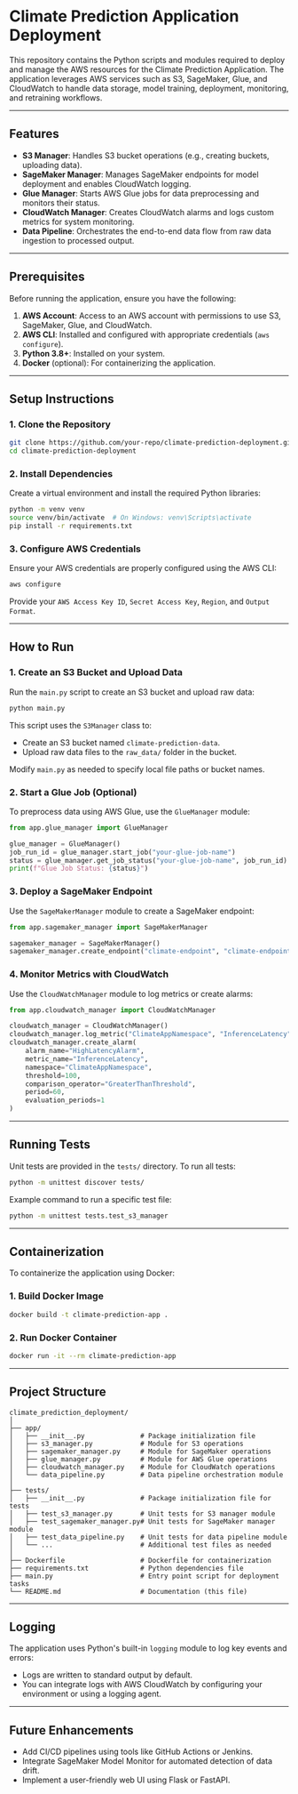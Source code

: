 # **Climate Prediction Application Deployment**

This repository contains the Python scripts and modules required to deploy and manage the AWS resources for the Climate Prediction Application. The application leverages AWS services such as S3, SageMaker, Glue, and CloudWatch to handle data storage, model training, deployment, monitoring, and retraining workflows.

---

## **Features**
- **S3 Manager**: Handles S3 bucket operations (e.g., creating buckets, uploading data).
- **SageMaker Manager**: Manages SageMaker endpoints for model deployment and enables CloudWatch logging.
- **Glue Manager**: Starts AWS Glue jobs for data preprocessing and monitors their status.
- **CloudWatch Manager**: Creates CloudWatch alarms and logs custom metrics for system monitoring.
- **Data Pipeline**: Orchestrates the end-to-end data flow from raw data ingestion to processed output.

---

## **Prerequisites**
Before running the application, ensure you have the following:
1. **AWS Account**: Access to an AWS account with permissions to use S3, SageMaker, Glue, and CloudWatch.
2. **AWS CLI**: Installed and configured with appropriate credentials (`aws configure`).
3. **Python 3.8+**: Installed on your system.
4. **Docker** (optional): For containerizing the application.

---

## **Setup Instructions**

### 1. Clone the Repository
```bash
git clone https://github.com/your-repo/climate-prediction-deployment.git
cd climate-prediction-deployment
```

### 2. Install Dependencies
Create a virtual environment and install the required Python libraries:
```bash
python -m venv venv
source venv/bin/activate  # On Windows: venv\Scripts\activate
pip install -r requirements.txt
```

### 3. Configure AWS Credentials
Ensure your AWS credentials are properly configured using the AWS CLI:
```bash
aws configure
```
Provide your `AWS Access Key ID`, `Secret Access Key`, `Region`, and `Output Format`.

---

## **How to Run**

### 1. Create an S3 Bucket and Upload Data
Run the `main.py` script to create an S3 bucket and upload raw data:
```bash
python main.py
```
This script uses the `S3Manager` class to:
- Create an S3 bucket named `climate-prediction-data`.
- Upload raw data files to the `raw_data/` folder in the bucket.

Modify `main.py` as needed to specify local file paths or bucket names.

### 2. Start a Glue Job (Optional)
To preprocess data using AWS Glue, use the `GlueManager` module:
```python
from app.glue_manager import GlueManager

glue_manager = GlueManager()
job_run_id = glue_manager.start_job("your-glue-job-name")
status = glue_manager.get_job_status("your-glue-job-name", job_run_id)
print(f"Glue Job Status: {status}")
```

### 3. Deploy a SageMaker Endpoint
Use the `SageMakerManager` module to create a SageMaker endpoint:
```python
from app.sagemaker_manager import SageMakerManager

sagemaker_manager = SageMakerManager()
sagemaker_manager.create_endpoint("climate-endpoint", "climate-endpoint-config")
```

### 4. Monitor Metrics with CloudWatch
Use the `CloudWatchManager` module to log metrics or create alarms:
```python
from app.cloudwatch_manager import CloudWatchManager

cloudwatch_manager = CloudWatchManager()
cloudwatch_manager.log_metric("ClimateAppNamespace", "InferenceLatency", 123.45)
cloudwatch_manager.create_alarm(
    alarm_name="HighLatencyAlarm",
    metric_name="InferenceLatency",
    namespace="ClimateAppNamespace",
    threshold=100,
    comparison_operator="GreaterThanThreshold",
    period=60,
    evaluation_periods=1
)
```

---

## **Running Tests**
Unit tests are provided in the `tests/` directory. To run all tests:
```bash
python -m unittest discover tests/
```

Example command to run a specific test file:
```bash
python -m unittest tests.test_s3_manager
```

---

## **Containerization**

To containerize the application using Docker:

### 1. Build Docker Image
```bash
docker build -t climate-prediction-app .
```

### 2. Run Docker Container
```bash
docker run -it --rm climate-prediction-app
```

---

## **Project Structure**
```
climate_prediction_deployment/
│
├── app/
│   ├── __init__.py              # Package initialization file
│   ├── s3_manager.py            # Module for S3 operations
│   ├── sagemaker_manager.py     # Module for SageMaker operations
│   ├── glue_manager.py          # Module for AWS Glue operations
│   ├── cloudwatch_manager.py    # Module for CloudWatch operations
│   └── data_pipeline.py         # Data pipeline orchestration module
│
├── tests/
│   ├── __init__.py              # Package initialization file for tests
│   ├── test_s3_manager.py       # Unit tests for S3 manager module
│   ├── test_sagemaker_manager.py# Unit tests for SageMaker manager module
│   ├── test_data_pipeline.py    # Unit tests for data pipeline module
│   └── ...                      # Additional test files as needed
│
├── Dockerfile                   # Dockerfile for containerization
├── requirements.txt             # Python dependencies file
├── main.py                      # Entry point script for deployment tasks
└── README.md                    # Documentation (this file)
```

---

## **Logging**
The application uses Python's built-in `logging` module to log key events and errors:
- Logs are written to standard output by default.
- You can integrate logs with AWS CloudWatch by configuring your environment or using a logging agent.

---

## **Future Enhancements**
- Add CI/CD pipelines using tools like GitHub Actions or Jenkins.
- Integrate SageMaker Model Monitor for automated detection of data drift.
- Implement a user-friendly web UI using Flask or FastAPI.
